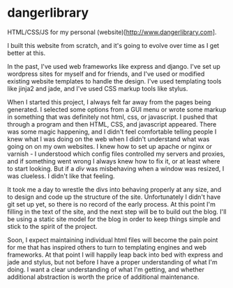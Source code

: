 dangerlibrary
=============

HTML/CSS/JS for my personal (website)[http://www.dangerlibrary.com].

I built this website from scratch, and it's going to evolve over time as I get better at this.  

In the past, I've used web frameworks like express and django. I've set up wordpress sites for myself and for friends, and I've used or modified existing website templates to handle the design. I've used templating tools like jinja2 and jade, and I've used CSS markup tools like stylus. 

When I started this project, I always felt far away from the pages being generated. I selected some options from a GUI menu or wrote some markup in something that was definitely not html, css, or javascript. I pushed that through a program and then HTML, CSS, and javascript appeared. There was some magic happening, and I didn't feel comfortable telling people I knew what I was doing on the web when I didn't understand what was going on on my own websites. I knew how to set up apache or nginx or varnish - I understood which config files controlled my servers and proxies, and if something went wrong I always knew how to fix it, or at least where to start looking. But if a _div_ was misbehaving when a window was resized, I was clueless. I didn't like that feeling. 

It took me a day to wrestle the divs into behaving properly at any size, and to design and code up the structure of the site. Unfortunately I didn't have git set up yet, so there is no record of the early process. At this point I'm filling in the text of the site, and the next step will be to build out the blog. I'll be using a static site model for the blog in order to keep things simple and stick to the spirit of the project. 

Soon, I expect maintaining individual html files will become the pain point for me that has inspired others to turn to templating engines and web frameworks. At that point I will happily leap back into bed with express and jade and stylus, but not before I have a proper understanding of what I'm doing. I want a clear understanding of what I'm getting, and whether additional abstraction is worth the price of additional maintenance. 